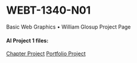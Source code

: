 # WEBT-1340-N01
 Basic Web Graphics • William Glosup Project Page


<h4> AI Project 1 files:</h4>
<a href="https://willglo.github.io/BasicWebGraphics_1340/BasicWebGraphics/AI_Project1/ArtCampIcons_Chapter.ai">Chapter Project</a>
<a href="https://willglo.github.io/BasicWebGraphics_1340/BasicWebGraphics/AI_Project1/ArtCampIcons_Portfolio.ai">Portfolio Project</a>


